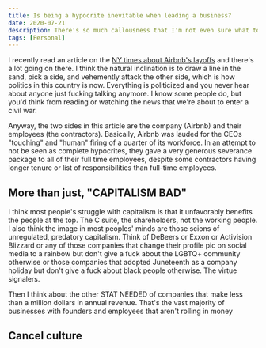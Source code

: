 ```yaml
---
title: Is being a hypocrite inevitable when leading a business?
date: 2020-07-21
description: There's so much callousness that I'm not even sure what to think.
tags: [Personal]
---
```


I recently read an article on the [NY times about Airbnb's layoffs](https://www.nytimes.com/2020/07/17/technology/airbnb-coronavirus-layoffs-.html) and there's a lot going on there. I think the natural inclination is to draw a line in the sand, pick a side, and vehemently attack the other side, which is how politics in this country is now. Everything is politicized and you never hear about anyone just fucking talking anymore. I know some people do, but you'd think from reading or watching the news that we're about to enter a civil war.

Anyway, the two sides in this article are the company (Airbnb) and their employees (the contractors). Basically, Airbnb was lauded for the CEOs "touching" and "human" firing of a quarter of its workforce. In an attempt to not be seen as complete hypocrites, they gave a very generous severance package to all of their full time employees, despite some contractors having longer tenure or list of responsibilities than full-time employees.

## More than just, "CAPITALISM BAD"

I think most people's struggle with capitalism is that it unfavorably benefits the people at the top. The C suite, the shareholders, not the working people. I also think the image in most peoples' minds are those scions of unregulated, predatory capitalism. Think of DeBeers or Exxon or Activision Blizzard or any of those companies that change their profile pic on social media to a rainbow but don't give a fuck about the LGBTQ+ community otherwise or those companies that adopted Juneteenth as a company holiday but don't give a fuck about black people otherwise. The virtue signalers.

Then I think about the other STAT NEEDED of companies that make less than a million dollars in annual revenue. That's the vast majority of businesses with founders and employees that aren't rolling in money 

## Cancel culture

